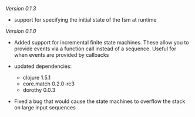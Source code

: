 *Version 0.1.3*
  - support for specifying the initial state of the fsm at runtime
  
*Version 0.1.0*

- Added support for incremental finite state machines. These allow you to provide events via a function call instead of a sequence.
  Useful for when events are provided by callbacks

- updated dependencies:
  - clojure 1.5.1
  - core.match 0.2.0-rc3
  - dorothy 0.0.3
    
- Fixed a bug that would cause the state machines to overflow the stack on large input sequences

